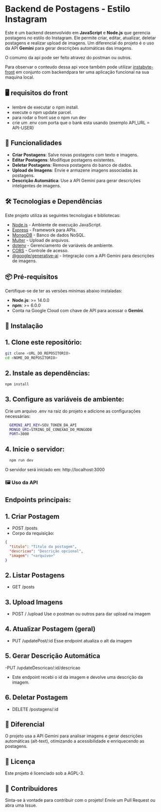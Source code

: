 # Backend de Postagens - Estilo Instagram

Este é um backend desenvolvido em **JavaScript** e **Node.js** que gerencia postagens no estilo do Instagram. Ele permite criar, editar, atualizar, deletar postagens e realizar upload de imagens. Um diferencial do projeto é o uso da API **Gemini** para gerar descrições automáticas das imagens.

O comumo da api pode ser feito atravez do postman ou outros.

Para observar o conteudo dessa api voce também pode utilizar [instabyte-front](https://github.com/josephDcostaR/instabyte-front) em conjunto com backendpara ter uma aplicação funcional na sua maquina local.

## 🖥 requisitos do front
- lembre de executar o npm install.
- execute o npm update parcel.
- para rodar o front use o npm run dev
- crie um .env com porta que o bank esta usando (exemplo API_URL = API-USER)

## 🚀 Funcionalidades

- **Criar Postagens**: Salve novas postagens com texto e imagens.
- **Editar Postagens**: Modifique postagens existentes.
- **Deletar Postagens**: Remova postagens do banco de dados.
- **Upload de Imagens**: Envie e armazene imagens associadas às postagens.
- **Descrição Automática**: Use a API Gemini para gerar descrições inteligentes de imagens.

## 🛠️ Tecnologias e Dependências

Este projeto utiliza as seguintes tecnologias e bibliotecas:

- [Node.js](https://nodejs.org/) - Ambiente de execução JavaScript.
- [Express](https://expressjs.com/) - Framework para APIs.
- [MongoDB](https://www.mongodb.com/) - Banco de dados NoSQL.
- [Multer](https://www.npmjs.com/package/multer) - Upload de arquivos.
- [dotenv](https://www.npmjs.com/package/dotenv) - Gerenciamento de variáveis de ambiente.
- [CORS](https://www.npmjs.com/package/cors) - Controle de acesso.
- [@google/generative-ai](https://www.npmjs.com/package/@google/generative-ai) - Integração com a API Gemini para descrições de imagens.

## 📦 Pré-requisitos

Certifique-se de ter as versões mínimas abaixo instaladas:

- **Node.js**: >= 14.0.0
- **npm**: >= 6.0.0
- Conta na Google Cloud com chave de API para acessar o **Gemini**.

## 📝 Instalação

## 1. Clone este repositório:
   ```bash
   git clone <URL_DO_REPOSITORIO>
   cd <NOME_DO_REPOSITORIO>
   ```

## 2. Instale as dependências:
  ```bash
  npm install
  ```

## 3. Configure as variáveis de ambiente:
Crie um arquivo .env na raiz do projeto e adicione as configurações necessárias:
  ```bash
    GEMINI_API_KEY=SEU_TOKEN_DA_API
    MONGO_URI=STRING_DE_CONEXAO_DO_MONGODB
    PORT=3000
  ```

## 4. Inicie o servidor:
  ```bash
    npm run dev
  ```
O servidor será iniciado em: http://localhost:3000


### 🖼️ Uso da API
## Endpoints principais:
## 1. Criar Postagem
- POST /posts
- Corpo da requisição:
```json
{
  "titulo": "Título da postagem",
  "descricao": "Descrição opcional",
  "imagem": "<arquivo>"
}
```

## 2. Listar Postagens
- GET /posts

## 3. Upload Imagens
- POST / /upload
Use o postman ou outros para dar upload na imagem

## 4. Atualizar Postagem (geral)
- PUT /updatePost/:id
Esse endpoint atualiza o alt da imagem

## 5. Gerar Descrição Automática
-PUT /updateDescricao/:id/descricao
- Este endpoint recebi o id da imagem e devolve uma descrição da imagem.

## 6. Deletar Postagem
- DELETE /postagens/:id

## 🌟 Diferencial
O projeto usa a API Gemini para analisar imagens e gerar descrições automáticas (alt-text), otimizando a acessibilidade e enriquecendo as postagens.

## 📄 Licença
Este projeto é licenciado sob a AGPL-3.

## 👥 Contribuidores
Sinta-se à vontade para contribuir com o projeto! Envie um Pull Request ou abra uma Issue.